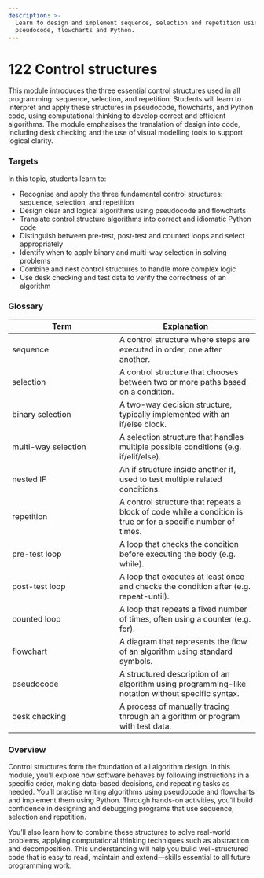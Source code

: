 ```yaml
---
description: >-
  Learn to design and implement sequence, selection and repetition using
  pseudocode, flowcharts and Python.
---
```


# 122 Control structures

This module introduces the three essential control structures used in all programming: sequence, selection, and repetition. Students will learn to interpret and apply these structures in pseudocode, flowcharts, and Python code, using computational thinking to develop correct and efficient algorithms. The module emphasises the translation of design into code, including desk checking and the use of visual modelling tools to support logical clarity.

### Targets

In this topic, students learn to:

* Recognise and apply the three fundamental control structures: sequence, selection, and repetition
* Design clear and logical algorithms using pseudocode and flowcharts
* Translate control structure algorithms into correct and idiomatic Python code
* Distinguish between pre-test, post-test and counted loops and select appropriately
* Identify when to apply binary and multi-way selection in solving problems
* Combine and nest control structures to handle more complex logic
* Use desk checking and test data to verify the correctness of an algorithm

### Glossary

<table data-header-hidden><thead><tr><th width="202.453125">Term</th><th>Explanation</th></tr></thead><tbody><tr><td>sequence</td><td>A control structure where steps are executed in order, one after another.</td></tr><tr><td>selection</td><td>A control structure that chooses between two or more paths based on a condition.</td></tr><tr><td>binary selection</td><td>A two-way decision structure, typically implemented with an if/else block.</td></tr><tr><td>multi-way selection</td><td>A selection structure that handles multiple possible conditions (e.g. if/elif/else).</td></tr><tr><td>nested IF</td><td>An if structure inside another if, used to test multiple related conditions.</td></tr><tr><td>repetition</td><td>A control structure that repeats a block of code while a condition is true or for a specific number of times.</td></tr><tr><td>pre-test loop</td><td>A loop that checks the condition before executing the body (e.g. while).</td></tr><tr><td>post-test loop</td><td>A loop that executes at least once and checks the condition after (e.g. repeat-until).</td></tr><tr><td>counted loop</td><td>A loop that repeats a fixed number of times, often using a counter (e.g. for).</td></tr><tr><td>flowchart</td><td>A diagram that represents the flow of an algorithm using standard symbols.</td></tr><tr><td>pseudocode</td><td>A structured description of an algorithm using programming-like notation without specific syntax.</td></tr><tr><td>desk checking</td><td>A process of manually tracing through an algorithm or program with test data.</td></tr></tbody></table>

### Overview

Control structures form the foundation of all algorithm design. In this module, you’ll explore how software behaves by following instructions in a specific order, making data-based decisions, and repeating tasks as needed. You’ll practise writing algorithms using pseudocode and flowcharts and implement them using Python. Through hands-on activities, you’ll build confidence in designing and debugging programs that use sequence, selection and repetition.

You’ll also learn how to combine these structures to solve real-world problems, applying computational thinking techniques such as abstraction and decomposition. This understanding will help you build well-structured code that is easy to read, maintain and extend—skills essential to all future programming work.
